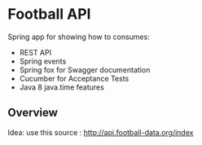 # Football API

Spring app for showing how to consumes:
* REST API
* Spring events
* Spring fox for Swagger documentation
* Cucumber for Acceptance Tests
* Java 8 java.time features


## Overview
Idea: 
use this source : <http://api.football-data.org/index>